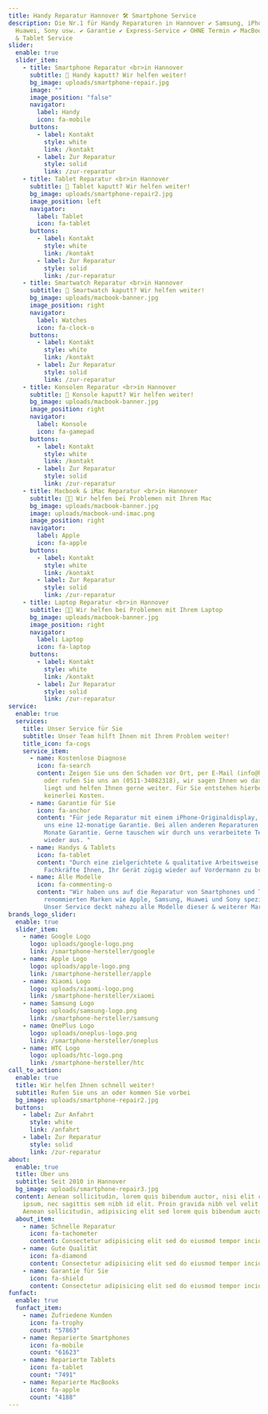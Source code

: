 ```yaml
---
title: Handy Reparatur Hannover 🛠️ Smartphone Service
description: Die Nr.1 für Handy Reparaturen in Hannover ✔ Samsung, iPhone,
  Huawei, Sony usw. ✔ Garantie ✔ Express-Service ✔ OHNE Termin ✔ MacBook & iMac
  & Tablet Service
slider:
  enable: true
  slider_item:
    - title: Smartphone Reparatur <br>in Hannover
      subtitle: 🚨 Handy kaputt? Wir helfen weiter!
      bg_image: uploads/smartphone-repair.jpg
      image: ""
      image_position: "false"
      navigator:
        label: Handy
        icon: fa-mobile
      buttons:
        - label: Kontakt
          style: white
          link: /kontakt
        - label: Zur Reparatur
          style: solid
          link: /zur-reparatur
    - title: Tablet Reparatur <br>in Hannover
      subtitle: 🚨 Tablet kaputt? Wir helfen weiter!
      bg_image: uploads/smartphone-repair2.jpg
      image_position: left
      navigator:
        label: Tablet
        icon: fa-tablet
      buttons:
        - label: Kontakt
          style: white
          link: /kontakt
        - label: Zur Reparatur
          style: solid
          link: /zur-reparatur
    - title: Smartwatch Reparatur <br>in Hannover
      subtitle: 🚨 Smartwatch kaputt? Wir helfen weiter!
      bg_image: uploads/macbook-banner.jpg
      image_position: right
      navigator:
        label: Watches
        icon: fa-clock-o
      buttons:
        - label: Kontakt
          style: white
          link: /kontakt
        - label: Zur Reparatur
          style: solid
          link: /zur-reparatur
    - title: Konsolen Reparatur <br>in Hannover
      subtitle: 🚨 Konsole kaputt? Wir helfen weiter!
      bg_image: uploads/macbook-banner.jpg
      image_position: right
      navigator:
        label: Konsole
        icon: fa-gamepad
      buttons:
        - label: Kontakt
          style: white
          link: /kontakt
        - label: Zur Reparatur
          style: solid
          link: /zur-reparatur
    - title: Macbook & iMac Reparatur <br>in Hannover
      subtitle: 👨‍💻 Wir helfen bei Problemen mit Ihrem Mac
      bg_image: uploads/macbook-banner.jpg
      image: uploads/macbook-und-imac.png
      image_position: right
      navigator:
        label: Apple
        icon: fa-apple
      buttons:
        - label: Kontakt
          style: white
          link: /kontakt
        - label: Zur Reparatur
          style: solid
          link: /zur-reparatur
    - title: Laptop Reparatur <br>in Hannover
      subtitle: 👨‍💻 Wir helfen bei Problemen mit Ihrem Laptop
      bg_image: uploads/macbook-banner.jpg
      image_position: right
      navigator:
        label: Laptop
        icon: fa-laptop
      buttons:
        - label: Kontakt
          style: white
          link: /kontakt
        - label: Zur Reparatur
          style: solid
          link: /zur-reparatur
service:
  enable: true
  services:
    title: Unser Service für Sie
    subtitle: Unser Team hilft Ihnen mit Ihrem Problem weiter!
    title_icon: fa-cogs
    service_item:
      - name: Kostenlose Diagnose
        icon: fa-search
        content: Zeigen Sie uns den Schaden vor Ort, per E-Mail (info@hanorepair.de),
          oder rufen Sie uns an (0511-34082318), wir sagen Ihnen wo das Problem
          liegt und helfen Ihnen gerne weiter. Für Sie entstehen hierbei noch
          keinerlei Kosten.
      - name: Garantie für Sie
        icon: fa-anchor
        content: "Für jede Reparatur mit einem iPhone-Originaldisplay, erhalten Sie von
          uns eine 12-monatige Garantie. Bei allen anderen Reparaturen gibt es 6
          Monate Garantie. Gerne tauschen wir durch uns verarbeitete Teile
          wieder aus. "
      - name: Handys & Tablets
        icon: fa-tablet
        content: "Durch eine zielgerichtete & qualitative Arbeitsweise helfen unsere
          Fachkräfte Ihnen, Ihr Gerät zügig wieder auf Vordermann zu bringen. "
      - name: Alle Modelle
        icon: fa-commenting-o
        content: "Wir haben uns auf die Reparatur von Smartphones und Tablets von
          renommierten Marken wie Apple, Samsung, Huawei und Sony spezialisiert.
          Unser Service deckt nahezu alle Modelle dieser & weiterer Marken ab. "
brands_logo_slider:
  enable: true
  slider_item:
    - name: Google Logo
      logo: uploads/google-logo.png
      link: /smartphone-hersteller/google
    - name: Apple Logo
      logo: uploads/apple-logo.png
      link: /smartphone-hersteller/apple
    - name: Xiaomi Logo
      logo: uploads/xiaomi-logo.png
      link: /smartphone-hersteller/xiaomi
    - name: Samsung Logo
      logo: uploads/samsung-logo.png
      link: /smartphone-hersteller/samsung
    - name: OnePlus Logo
      logo: uploads/oneplus-logo.png
      link: /smartphone-hersteller/oneplus
    - name: HTC Logo
      logo: uploads/htc-logo.png
      link: /smartphone-hersteller/htc
call_to_action:
  enable: true
  title: Wir helfen Ihnen schnell weiter!
  subtitle: Rufen Sie uns an oder kommen Sie vorbei
  bg_image: uploads/smartphone-repair2.jpg
  buttons:
    - label: Zur Anfahrt
      style: white
      link: /anfahrt
    - label: Zur Reparatur
      style: solid
      link: /zur-reparatur
about:
  enable: true
  title: Über uns
  subtitle: Seit 2010 in Hannover
  bg_image: uploads/smartphone-repair3.jpg
  content: Aenean sollicitudin, lorem quis bibendum auctor, nisi elit consequat
    ipsum, nec sagittis sem nibh id elit. Proin gravida nibh vel velit auctor
    Aenean sollicitudin, adipisicing elit sed lorem quis bibendum auctor.
  about_item:
    - name: Schnelle Reparatur
      icon: fa-tachometer
      content: Consectetur adipisicing elit sed do eiusmod tempor incididunt ut
    - name: Gute Qualität
      icon: fa-diamond
      content: Consectetur adipisicing elit sed do eiusmod tempor incididunt ut
    - name: Garantie für Sie
      icon: fa-shield
      content: Consectetur adipisicing elit sed do eiusmod tempor incididunt ut
funfact:
  enable: true
  funfact_item:
    - name: Zufriedene Kunden
      icon: fa-trophy
      count: "57863"
    - name: Reparierte Smartphones
      icon: fa-mobile
      count: "61623"
    - name: Reparierte Tablets
      icon: fa-tablet
      count: "7491"
    - name: Reparierte MacBooks
      icon: fa-apple
      count: "4188"
---
```

